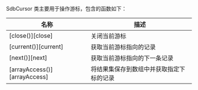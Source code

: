 SdbCursor 类主要用于操作游标，包含的函数如下：

| 名称 | 描述 |
|------|------|
| [close()][close] | 关闭当前游标 |
| [current()][current] | 获取当前游标指向的记录 |
| [next()][next] | 获取当前游标指向的下一条记录 |
| [arrayAccess()][arrayAccess] | 将结果集保存到数组中并获取指定下标的记录 |

[^_^]:
     本文使用的所有引用及链接
[close]:manual/Manual/Sequoiadb_Command/SdbCursor/close.md
[current]:manual/Manual/Sequoiadb_Command/SdbCursor/current.md
[next]:manual/Manual/Sequoiadb_Command/SdbCursor/next.md
[arrayAccess]:manual/Manual/Sequoiadb_Command/SdbCursor/arrayAccess.md